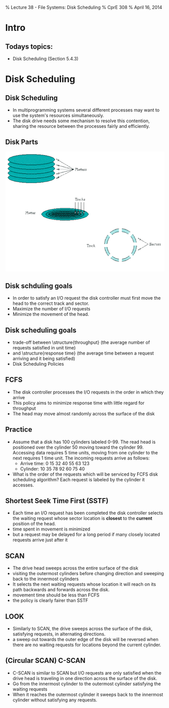 % Lecture 38 -  File Systems: Disk Scheduling
% CprE 308
% April 16, 2014

# Intro

## Todays topics:

 - Disk Scheduling (Section 5.4.3)

# Disk Scheduling

## Disk Scheduling
 - In multiprogramming systems several different processes may want to use the system's resources simultaneously.
 - The disk drive needs some mechanism to resolve this contention, sharing the resource between the processes fairly and efficiently.

## Disk Parts
![](img/disk.png)

## Disk schduling goals
 - In order to satisfy an I/O request the disk controller must first move the head to the correct track and sector.
 - Maximize the number of I/O requests
 - Minimize the movement of the head.

## Disk scheduling goals
 - trade-off between \structure{throughput} (the average number of requests satisfied in unit time)
 - and \structure{response time} (the average time between a request arriving and it being satisfied)
 - Disk Scheduling Policies

## FCFS
 - The disk controller processes the I/O requests in the order in which they arrive
 - This policy aims to minimize response time with little regard for throughput
 - The head may move almost randomly across the surface of the disk

## Practice
 - Assume that a disk has 100 cylinders labeled 0-99.  The read head is positioned over the cylinder 50 moving toward the cylinder 99.  Accessing data requires 5 time units, moving from one cylinder to the next requires 1 time unit.  The incoming requests arrive as follows:
    - Arrive time: 0  15  32  40  55 63  123
    - Cylinder:    10 35  78  92  60 75  40
 - What is the order of the requests which will be serviced by FCFS disk scheduling algorithm?  Each request is labeled by the cylinder it accesses.

## Shortest Seek Time First (SSTF)
 - Each time an I/O request has been completed the disk controller selects the waiting request whose sector location is **closest** to the **current** position of the head.
 - time spent in movement is minimized
 - but a request may be delayed for a long period if many closely located requests arrive just after it

## SCAN
<!---
Works like an elevator.  Keep going until very edge of disk
Upper bound of movement for any collection of requests: twice the number of cylinders.
-->
 - The drive head sweeps across the entire surface of the disk 
 - visiting the outermost cylinders before changing direction and sweeping back to the innermost cylinders 
 - It selects the next waiting requests whose location it will reach on its path backwards and forwards across the disk. 
 - movement time should be less than FCFS
 - the policy is clearly fairer than SSTF

## LOOK
<!---
Difference from SCAN: Stops if nothing left in that direction.
-->
 - Similarly to SCAN, the drive sweeps across the surface of the disk, satisfying requests, in alternating directions. 
 - a sweep out towards the outer edge of the disk will be reversed when there are no waiting requests for locations beyond the current cylinder.

## (Circular SCAN) C-SCAN
 - C-SCAN is similar to SCAN but I/O requests are only satisfied when the drive head is traveling in one direction across the surface of the disk. 
 - Go from the innermost cylinder to the outermost cylinder satisfying the waiting requests 
 - When it reaches the outermost cylinder it sweeps back to the innermost cylinder without satisfying any requests.

